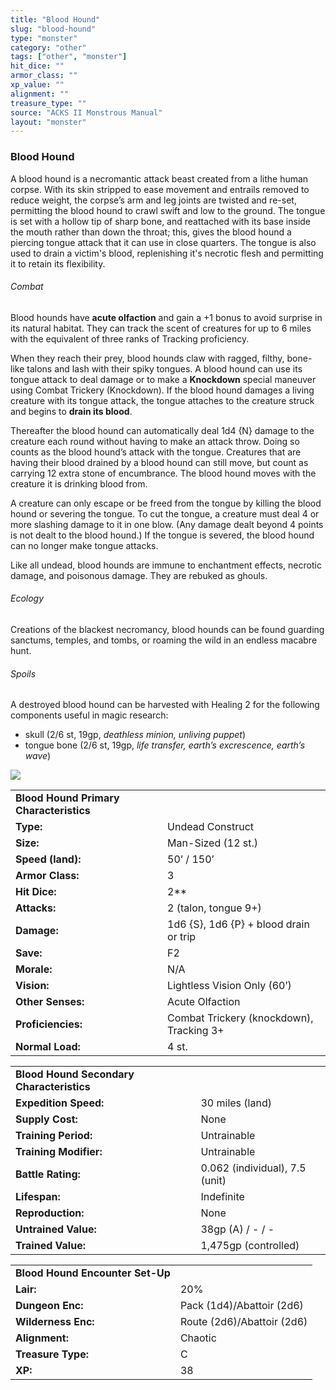 ```yaml
---
title: "Blood Hound"
slug: "blood-hound"
type: "monster"
category: "other"
tags: ["other", "monster"]
hit_dice: ""
armor_class: ""
xp_value: ""
alignment: ""
treasure_type: ""
source: "ACKS II Monstrous Manual"
layout: "monster"
---
```


### Blood Hound

A blood hound is a necromantic attack beast created from a lithe human corpse. With its skin
stripped to ease movement and entrails removed to reduce weight, the corpse’s arm and leg joints are
twisted and re-set, permitting the blood hound to crawl swift and low to the ground. The tongue is
set with a hollow tip of sharp bone, and reattached with its base inside the mouth rather than down
the throat; this, gives the blood hound a piercing tongue attack that it can use in close quarters.
The tongue is also used to drain a victim's blood, replenishing it's necrotic flesh and permitting
it to retain its flexibility.

###### Combat

Blood hounds have **acute olfaction** and gain a +1 bonus to avoid surprise in its natural habitat.
They can track the scent of creatures for up to 6 miles with the equivalent of three ranks of
Tracking proficiency.

When they reach their prey, blood hounds claw with ragged, filthy, bone-like talons and lash with
their spiky tongues. A blood hound can use its tongue attack to deal damage or to make a
**Knockdown** special maneuver using Combat Trickery (Knockdown). If the blood hound damages a
living creature with its tongue attack, the tongue attaches to the creature struck and begins to
**drain its blood**.

Thereafter the blood hound can automatically deal 1d4 {N} damage to the creature each round without
having to make an attack throw. Doing so counts as the blood hound’s attack with the tongue.
Creatures that are having their blood drained by a blood hound can still move, but count as carrying
12 extra stone of encumbrance. The blood hound moves with the creature it is drinking blood from.

A creature can only escape or be freed from the tongue by killing the blood hound or severing the
tongue. To cut the tongue, a creature must deal 4 or more slashing damage to it in one blow. (Any
damage dealt beyond 4 points is not dealt to the blood hound.) If the tongue is severed, the blood
hound can no longer make tongue attacks.

Like all undead, blood hounds are immune to enchantment effects, necrotic damage, and poisonous
damage. They are rebuked as ghouls.

###### Ecology

Creations of the blackest necromancy, blood hounds can be found guarding sanctums, temples, and
tombs, or roaming the wild in an endless macabre hunt.

###### Spoils

A destroyed blood hound can be harvested with Healing 2 for the following components useful in
magic research:

* skull (2/6 st, 19gp, *deathless minion, unliving puppet*)
* tongue bone (2/6 st, 19gp, *life transfer, earth’s excrescence, earth’s wave*)

![](data:image/png;base64...)

|  |  |
| --- | --- |
| **Blood Hound** **Primary Characteristics** | |
| **Type:** | Undead Construct |
| **Size:** | Man-Sized (12 st.) |
| **Speed (land):** | 50’ / 150’ |
| **Armor Class:** | 3 |
| **Hit Dice:** | 2\*\* |
| **Attacks:** | 2 (talon, tongue 9+) |
| **Damage:** | 1d6 {S}, 1d6 {P} + blood drain or trip |
| **Save:** | F2 |
| **Morale:** | N/A |
| **Vision:** | Lightless Vision Only (60’) |
| **Other Senses:** | Acute Olfaction |
| **Proficiencies:** | Combat Trickery (knockdown), Tracking 3+ |
| **Normal Load:** | 4 st. |

|  |  |
| --- | --- |
| **Blood Hound** **Secondary Characteristics** | |
| **Expedition Speed:** | 30 miles (land) |
| **Supply Cost:** | None |
| **Training Period:** | Untrainable |
| **Training Modifier:** | Untrainable |
| **Battle Rating:** | 0.062 (individual), 7.5 (unit) |
| **Lifespan:** | Indefinite |
| **Reproduction:** | None |
| **Untrained Value:** | 38gp (A) / - / - |
| **Trained Value:** | 1,475gp (controlled) |

|  |  |
| --- | --- |
| **Blood Hound** **Encounter Set-Up** | |
| **Lair:** | 20% |
| **Dungeon Enc:** | Pack (1d4)/Abattoir (2d6) |
| **Wilderness Enc:** | Route (2d6)/Abattoir (2d6) |
| **Alignment:** | Chaotic |
| **Treasure Type:** | C |
| **XP:** | 38 |
